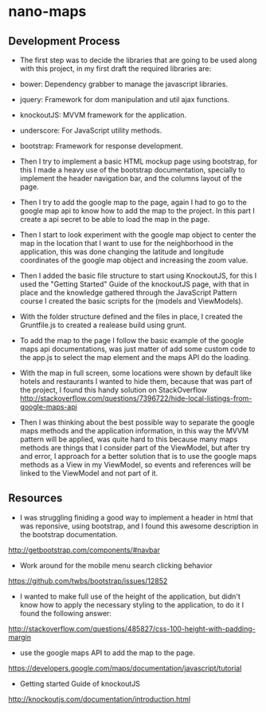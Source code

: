 # nano-maps

Development Process 
-------------------


- The first step was to decide the libraries that are going to be used along with this project, in my first draft the required libraries are:
 - bower: Dependency grabber to manage the javascript libraries.
 - jquery: Framework for dom manipulation and util ajax functions.
 - knockoutJS: MVVM framework for the application.
 - underscore: For JavaScript utility methods.
 - bootstrap: Framework for response development.

- Then I try to implement a basic HTML mockup page using bootstrap, for this I made a heavy use of the bootstrap documentation, specially to implement the header navigation bar, and the columns layout of the page.

- Then I try to add the google map to the page, again I had to go to the google map api to know how to add the map to the project. In this part I create a api secret to be able to load the map in the page.

- Then I start to look experiment with the google map object to center the map in the location that I want to use for the neighborhood in the application, this was done changing the latitude and longitude coordinates of the google map object and increasing the zoom value.

- Then I added the basic file structure to start using KnockoutJS, for this I used the "Getting Started" Guide of the knockoutJS page, with that in place and the knowledge gathered through the JavaScript Pattern course I created the basic scripts for the (models and ViewModels).

- With the folder structure defined and the files in place, I created the Gruntfile.js to created a realease build using grunt.

- To add the map to the page I follow the basic example of the google maps api documentations, was just matter of add some custom code to the app.js to select the map element and the maps API do the loading.

- With the map in full screen, some locations were shown by default like hotels and restaurants I wanted to hide them, because that was part of the project, I found this handy solution on StackOverflow
http://stackoverflow.com/questions/7396722/hide-local-listings-from-google-maps-api

- Then I was thinking about the best possible way to separate the google maps methods and the application information, in this way the MVVM pattern will be applied, was quite hard to this because many maps methods are things that I consider part of the ViewModel, but after try and error, I approach for a better solution that is to use the google maps methods as a View in my ViewModel, so events and references will be linked to the ViewModel and not part of it.


Resources
---------

- I was struggling finiding a good way to implement a header in html that was reponsive, using bootstrap, and I found this awesome description in the bootstrap documentation. 

http://getbootstrap.com/components/#navbar

-  Work around for the mobile menu search clicking behavior

https://github.com/twbs/bootstrap/issues/12852

-  I wanted to make full use of the height of the application, but didn't know how to apply the necessary styling to the application, to do it I found the following answer:

http://stackoverflow.com/questions/485827/css-100-height-with-padding-margin

- use the google maps API to add the map to the page.

https://developers.google.com/maps/documentation/javascript/tutorial

- Getting started Guide of knockoutJS

http://knockoutjs.com/documentation/introduction.html